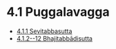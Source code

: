 # 4.1 Puggalavagga

* [4.1.1 Sevitabbasutta](4.1/4.1.1.md)
* [4.1.2--12 Bhajitabbādisutta](4.1/4.1.2--12.md)
